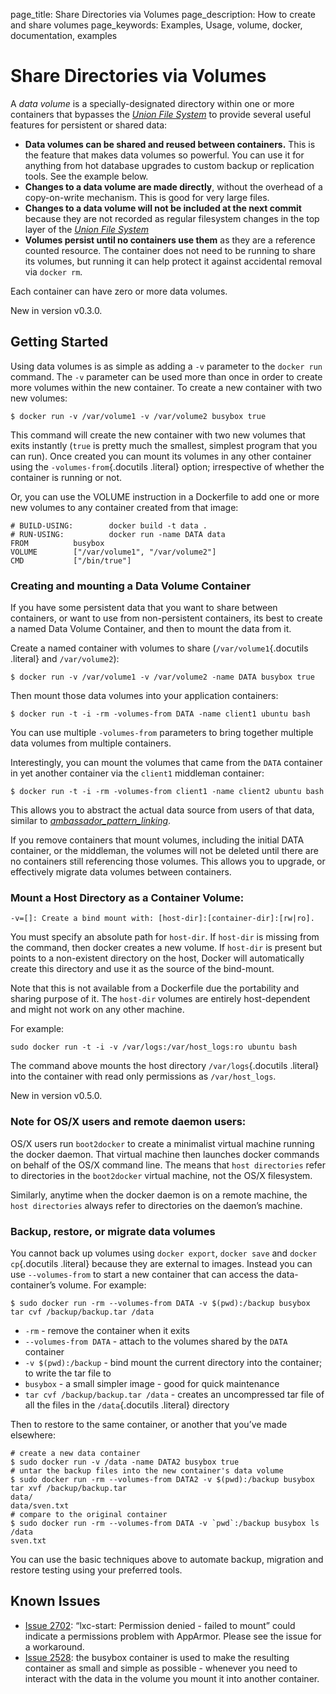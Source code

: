page_title: Share Directories via Volumes
page_description: How to create and share volumes
page_keywords: Examples, Usage, volume, docker, documentation, examples

# Share Directories via Volumes

A *data volume* is a specially-designated directory within one or more
containers that bypasses the [*Union File
System*](../../terms/layer/#ufs-def) to provide several useful features
for persistent or shared data:

-   **Data volumes can be shared and reused between containers.** This
    is the feature that makes data volumes so powerful. You can use it
    for anything from hot database upgrades to custom backup or
    replication tools. See the example below.
-   **Changes to a data volume are made directly**, without the overhead
    of a copy-on-write mechanism. This is good for very large files.
-   **Changes to a data volume will not be included at the next commit**
    because they are not recorded as regular filesystem changes in the
    top layer of the [*Union File System*](../../terms/layer/#ufs-def)
-   **Volumes persist until no containers use them** as they are a
    reference counted resource. The container does not need to be
    running to share its volumes, but running it can help protect it
    against accidental removal via `docker rm`.

Each container can have zero or more data volumes.

New in version v0.3.0.

## Getting Started

Using data volumes is as simple as adding a `-v`
parameter to the `docker run` command. The
`-v` parameter can be used more than once in order
to create more volumes within the new container. To create a new
container with two new volumes:

    $ docker run -v /var/volume1 -v /var/volume2 busybox true

This command will create the new container with two new volumes that
exits instantly (`true` is pretty much the smallest,
simplest program that you can run). Once created you can mount its
volumes in any other container using the `-volumes-from`{.docutils
.literal} option; irrespective of whether the container is running or
not.

Or, you can use the VOLUME instruction in a Dockerfile to add one or
more new volumes to any container created from that image:

    # BUILD-USING:        docker build -t data .
    # RUN-USING:          docker run -name DATA data
    FROM          busybox
    VOLUME        ["/var/volume1", "/var/volume2"]
    CMD           ["/bin/true"]

### Creating and mounting a Data Volume Container

If you have some persistent data that you want to share between
containers, or want to use from non-persistent containers, its best to
create a named Data Volume Container, and then to mount the data from
it.

Create a named container with volumes to share (`/var/volume1`{.docutils
.literal} and `/var/volume2`):

    $ docker run -v /var/volume1 -v /var/volume2 -name DATA busybox true

Then mount those data volumes into your application containers:

    $ docker run -t -i -rm -volumes-from DATA -name client1 ubuntu bash

You can use multiple `-volumes-from` parameters to
bring together multiple data volumes from multiple containers.

Interestingly, you can mount the volumes that came from the
`DATA` container in yet another container via the
`client1` middleman container:

    $ docker run -t -i -rm -volumes-from client1 -name client2 ubuntu bash

This allows you to abstract the actual data source from users of that
data, similar to
[*ambassador\_pattern\_linking*](../ambassador_pattern_linking/#ambassador-pattern-linking).

If you remove containers that mount volumes, including the initial DATA
container, or the middleman, the volumes will not be deleted until there
are no containers still referencing those volumes. This allows you to
upgrade, or effectively migrate data volumes between containers.

### Mount a Host Directory as a Container Volume:

    -v=[]: Create a bind mount with: [host-dir]:[container-dir]:[rw|ro].

You must specify an absolute path for `host-dir`. If
`host-dir` is missing from the command, then docker
creates a new volume. If `host-dir` is present but
points to a non-existent directory on the host, Docker will
automatically create this directory and use it as the source of the
bind-mount.

Note that this is not available from a Dockerfile due the portability
and sharing purpose of it. The `host-dir` volumes
are entirely host-dependent and might not work on any other machine.

For example:

    sudo docker run -t -i -v /var/logs:/var/host_logs:ro ubuntu bash

The command above mounts the host directory `/var/logs`{.docutils
.literal} into the container with read only permissions as
`/var/host_logs`.

New in version v0.5.0.

### Note for OS/X users and remote daemon users:

OS/X users run `boot2docker` to create a minimalist
virtual machine running the docker daemon. That virtual machine then
launches docker commands on behalf of the OS/X command line. The means
that `host directories` refer to directories in the
`boot2docker` virtual machine, not the OS/X
filesystem.

Similarly, anytime when the docker daemon is on a remote machine, the
`host directories` always refer to directories on
the daemon’s machine.

### Backup, restore, or migrate data volumes

You cannot back up volumes using `docker export`,
`docker save` and `docker cp`{.docutils .literal}
because they are external to images. Instead you can use
`--volumes-from` to start a new container that can
access the data-container’s volume. For example:

    $ sudo docker run -rm --volumes-from DATA -v $(pwd):/backup busybox tar cvf /backup/backup.tar /data

-   `-rm` - remove the container when it exits
-   `--volumes-from DATA` - attach to the volumes
    shared by the `DATA` container
-   `-v $(pwd):/backup` - bind mount the current
    directory into the container; to write the tar file to
-   `busybox` - a small simpler image - good for
    quick maintenance
-   `tar cvf /backup/backup.tar /data` - creates an
    uncompressed tar file of all the files in the `/data`{.docutils
    .literal} directory

Then to restore to the same container, or another that you’ve made
elsewhere:

    # create a new data container
    $ sudo docker run -v /data -name DATA2 busybox true
    # untar the backup files into the new container's data volume
    $ sudo docker run -rm --volumes-from DATA2 -v $(pwd):/backup busybox tar xvf /backup/backup.tar
    data/
    data/sven.txt
    # compare to the original container
    $ sudo docker run -rm --volumes-from DATA -v `pwd`:/backup busybox ls /data
    sven.txt

You can use the basic techniques above to automate backup, migration and
restore testing using your preferred tools.

## Known Issues

-   [Issue 2702](https://github.com/dotcloud/docker/issues/2702):
    “lxc-start: Permission denied - failed to mount” could indicate a
    permissions problem with AppArmor. Please see the issue for a
    workaround.
-   [Issue 2528](https://github.com/dotcloud/docker/issues/2528): the
    busybox container is used to make the resulting container as small
    and simple as possible - whenever you need to interact with the data
    in the volume you mount it into another container.

